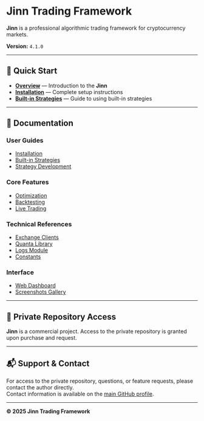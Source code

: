 # Jinn Trading Framework

**Jinn** is a professional algorithmic trading framework for cryptocurrency markets.

**Version:** `4.1.0`

---

## 🚀 Quick Start

- **[Overview](docs/index.md)** — Introduction to the **Jinn**
- **[Installation](docs/guides/installation.md)** — Complete setup instructions
- **[Built-in Strategies](docs/guides/workflow.md)** — Guide to using built-in strategies

---

## 📖 Documentation

### User Guides

- [Installation](docs/guides/installation.md)
- [Built-in Strategies](docs/guides/workflow.md)
- [Strategy Development](docs/guides/development.md)

### Core Features

- [Optimization](docs/guides/workflow.md#optimization)
- [Backtesting](docs/guides/workflow.md#backtesting)
- [Live Trading](docs/guides/workflow.md#live-trading)

### Technical References

- [Exchange Clients](docs/references/exchange_clients.md)
- [Quanta Library](docs/references/quanta_lib.md)
- [Logs Module](docs/references/logs.md)
- [Constants](docs/references/constants.md)

### Interface

- [Web Dashboard](docs/index.md#web-interface)
- [Screenshots Gallery](docs/media/screenshots.md)

---

## 💼 Private Repository Access

**Jinn** is a commercial project. Access to the private repository is granted upon purchase and request.

---

## 📬 Support & Contact

For access to the private repository, questions, or feature requests, please contact the author directly.  
Contact information is available on the [main GitHub profile](https://github.com/albert-alanreys).

---

**© 2025 Jinn Trading Framework**
